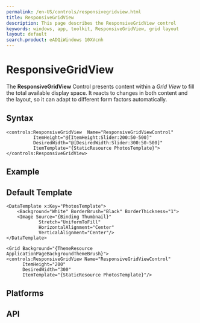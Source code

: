 ```yaml
---
permalink: /en-US/controls/responsivegridview.html
title: ResponsiveGridView
description: This page describes the ResponsiveGridView control
keywords: windows, app, toolkit, ResponsiveGridView, grid layout
layout: default
search.product: eADQiWindows 10XVcnh
---
```


# ResponsiveGridView
The **ResponsiveGridView** Control presents content within a *Grid View* to fill the total available display space. It reacts to changes in both content and the layout, so it can adapt to different form factors automatically.

## Syntax
```xaml
<controls:ResponsiveGridView  Name="ResponsiveGridViewControl"
          ItemHeight="@[ItemHeight:Slider:200:50-500]"
          DesiredWidth="@[DesiredWidth:Slider:300:50-500]"
          ItemTemplate="{StaticResource PhotosTemplate}">
</controls:ResponsiveGridView>
```

## Example

## Default Template
```xaml
<DataTemplate x:Key="PhotosTemplate">
	<Background="White" BorderBrush="Black" BorderThickness="1">
	<Image Source="{Binding Thumbnail}"
            Stretch="UniformToFill"
            HorizontalAlignment="Center"
            VerticalAlignment="Center"/>
</DataTemplate>

<Grid Background="{ThemeResource ApplicationPageBackgroundThemeBrush}">
<controls:ResponsiveGridView Name="ResponsiveGridViewControl"
      ItemHeight="200"
      DesiredWidth="300"
      ItemTemplate="{StaticResource PhotosTemplate}"/>

```

## Platforms

## API
